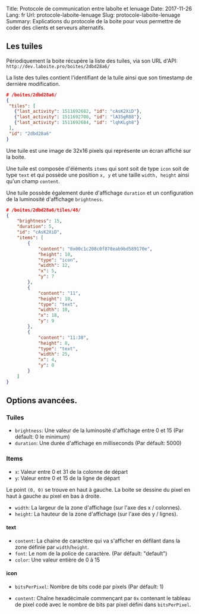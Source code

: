 Title: Protocole de communication entre laboîte et lenuage
Date: 2017-11-26
Lang: fr
Url: protocole-laboite-lenuage
Slug: protocole-laboite-lenuage
Summary: Explications du protocole de la boite pour vous permettre de coder des clients et serveurs alternatifs.

## Les tuiles

Périodiquement la boite récupère la liste des tuiles, via son URL
d'API: `http://dev.laboite.pro/boites/2dbd28a6/`

La liste des tuiles contient l'identifiant de la tuile ainsi que son
timestamp de dernière modification.

```json
# /boites/2dbd28a6/
{
 "tiles": [
   {"last_activity": 1511692682, "id": "cAsK2XiD"},
   {"last_activity": 1511692708, "id": "lA35gR88"},
   {"last_activity": 1511692684, "id": "lqhKLgh8"}
 ],
 "id": "2dbd28a6"
}
```

Une tuile est une image de 32x16 pixels qui représente un écran
affiché sur la boite.

Une tuile est composée d'éléments `items` qui sont soit de type `icon`
soit de type `text` et qui possède une position `x, y` et une taille
`width, height` ainsi qu'un champ `content`.

Une tuile possède également durée d'affichage `duration` et un
configuration de la luminosité d'affichage `brightness`.

```json
# /boites/2dbd28a6/tiles/48/
{
    "brightness": 15,
    "duration": 5,
    "id": "cAsK2XiD",
    "items": [
        {
            "content": "0x00c1c208c0f878eab9bd589170e",
            "height": 10,
            "type": "icon",
            "width": 12,
            "x": 5,
            "y": 7
        },
        {
            "content": "11",
            "height": 10,
            "type": "text",
            "width": 10,
            "x": 18,
            "y": 9
        },
        {
            "content": "11:38",
            "height": 8,
            "type": "text",
            "width": 25,
            "x": 4,
            "y": 0
        }
    ]
}
```

## Options avancées.

### Tuiles

- `brightness`: Une valeur de la luminosité d'affichage entre 0 et 15
  (Par défault: 0 le minimum)
- `duration`: Une durée d'affichage en milliseconds (Par défault: 5000)

### Items

- `x`: Valeur entre 0 et 31 de la colonne de départ
- `y`: Valeur entre 0 et 15 de la ligne de départ

Le point `(0, 0)` se trouve en haut à gauche. La boite se dessine du
pixel en haut à gauche au pixel en bas à droite.

- `width`: La largeur de la zone d'affichage (sur l'axe des x / colonnes).
- `height`: La hauteur de la zone d'affichage (sur l'axe des y / lignes).


#### text

- `content`: La chaine de caractère qui va s'afficher en défilant dans
  la zone définie par `width`/`height`.
- `font`: Le nom de la police de caractère. (Par défault: "default")
- `color`: Une valeur entière de 0 à 15

#### icon

- `bitsPerPixel`: Nombre de bits codé par pixels (Par défault: 1)

- `content`: Chaîne hexadécimale commençant par `0x` contenant le
  tableau de pixel codé avec le nombre de bits par pixel défini dans
  `bitsPerPixel`.
  